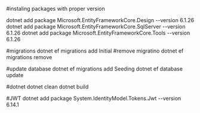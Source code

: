 #instaling packages with proper version

dotnet add package Microsoft.EntityFrameworkCore.Design --version 6.1.26
dotnet add package Microsoft.EntityFrameworkCore.SqlServer --version 6.1.26
dotnet add package Microsoft.EntityFrameworkCore.Tools --version 6.1.26

#migrations
dotnet ef migrations add Initial
#remove migratino
dotnet ef migrations remove

#update database
dotnet ef migrations add Seeding
dotnet ef database update

#dotnet
dotnet clean
dotnet build

#JWT
dotnet add package System.IdentityModel.Tokens.Jwt --version 6.14.1
